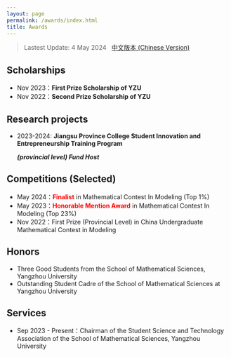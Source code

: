 ```yaml
---
layout: page
permalink: /awards/index.html
title: Awards
---
```


> Lastest Update: 4 May 2024 &nbsp; [中文版本 (Chinese Version)](https://ZyeWang33.github.io/file/awards-zh/)

## Scholarships

- Nov 2023：**First Prize Scholarship of YZU**
- Nov 2022：**Second Prize Scholarship of YZU** 

## Research projects

- 2023-2024: **Jiangsu Province College Student Innovation and Entrepreneurship Training Program**   

  ***(provincial level)  Fund Host***

## Competitions (Selected)

- May 2024：**<font color='red'>Finalist</font>** in  Mathematical Contest In Modeling (Top 1%)
- May 2023：**<font color='red'>Honorable Mention Award</font>** in Mathematical Contest In Modeling (Top 23%)
- Nov 2022：First Prize (Provincial Level) in China Undergraduate Mathematical Contest in Modeling

## Honors

- Three Good Students from the School of Mathematical Sciences, Yangzhou University
- Outstanding Student Cadre of the School of Mathematical Sciences at Yangzhou University

## Services

- Sep 2023 - Present：Chairman of the Student Science and Technology Association of the School of Mathematical Sciences, Yangzhou University
